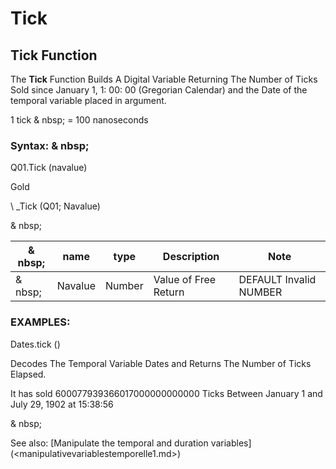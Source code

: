 # Tick

## Tick Function

The **Tick** Function Builds A Digital Variable Returning The Number of Ticks Sold since January 1, 1: 00: 00 (Gregorian Calendar) and the Date of the temporal variable placed in argument.

&#49; tick & nbsp; = 100 nanoseconds

### Syntax: & nbsp;

Q01.Tick (navalue)

Gold

\ _Tick (Q01; Navalue)

& nbsp;

| & nbsp; | **name** | **type** | **Description** | **Note** |
| --- | --- | --- | --- | --- |
| & nbsp; | Navalue | Number | Value of Free Return | DEFAULT Invalid NUMBER |

### EXAMPLES:

Dates.tick ()

Decodes The Temporal Variable Dates and Returns The Number of Ticks Elapsed.

It has sold 600077939366017000000000000 Ticks Between January 1 and July 29, 1902 at 15:38:56

& nbsp;

See also: [Manipulate the temporal and duration variables] (<manipulativevariablestemporelle1.md>)